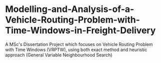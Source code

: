 # Modelling-and-Analysis-of-a-Vehicle-Routing-Problem-with-Time-Windows-in-Freight-Delivery
A MSc's Dissertation Project which focuses on Vehicle Routing Problem with Time Windows (VRPTW), using both exact method and heuristic approach (General Variable Neighbourhood Search)
